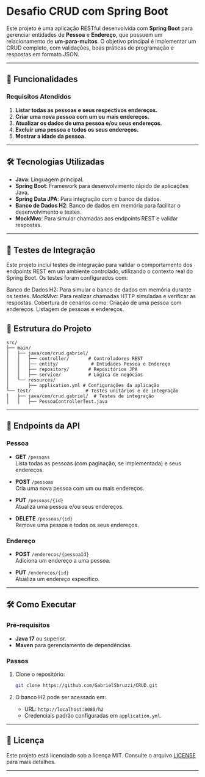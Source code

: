 # Desafio CRUD com Spring Boot

Este projeto é uma aplicação RESTful desenvolvida com **Spring Boot** para gerenciar entidades de **Pessoa** e **Endereço**, que possuem um relacionamento de **um-para-muitos**. O objetivo principal é implementar um CRUD completo, com validações, boas práticas de programação e respostas em formato JSON.

---

## 🚀 Funcionalidades

### Requisitos Atendidos
1. **Listar todas as pessoas e seus respectivos endereços.**
2. **Criar uma nova pessoa com um ou mais endereços.**
3. **Atualizar os dados de uma pessoa e/ou seus endereços.**
4. **Excluir uma pessoa e todos os seus endereços.**
5. **Mostrar a idade da pessoa.**

---

## 🛠️ Tecnologias Utilizadas

- **Java**: Linguagem principal.
- **Spring Boot**: Framework para desenvolvimento rápido de aplicações Java.
- **Spring Data JPA**: Para integração com o banco de dados.
- **Banco de Dados H2**: Banco de dados em memória para facilitar o desenvolvimento e testes.
- **MockMvc**: Para simular chamadas aos endpoints REST e validar respostas.

---

## 🧪 **Testes de Integração**
Este projeto inclui testes de integração para validar o comportamento dos endpoints REST em um ambiente controlado, utilizando o contexto real do Spring Boot. Os testes foram configurados com:

Banco de Dados H2: Para simular o banco de dados em memória durante os testes.
MockMvc: Para realizar chamadas HTTP simuladas e verificar as respostas.
Cobertura de cenários como:
Criação de uma pessoa com endereços.
Listagem de pessoas e endereços.

## 📂 Estrutura do Projeto

```
src/
├── main/
│   ├── java/com/crud.gabriel/
│   │   ├── controller/       # Controladores REST
│   │   ├── entity/            # Entidades Pessoa e Endereço
│   │   ├── repository/       # Repositórios JPA
│   │   ├── service/          # Lógica de negócios
│   └── resources/
│       ├── application.yml # Configurações da aplicação
└── test/                    # Testes unitários e de integração
│   ├── java/com/crud.gabriel/  # Testes de integração
│   │   ├── PessoaControllerTest.java
```

---

## 📖 Endpoints da API

### Pessoa
- **GET** `/pessoas`  
  Lista todas as pessoas (com paginação, se implementada) e seus endereços.
  
- **POST** `/pessoas`  
  Cria uma nova pessoa com um ou mais endereços.

- **PUT** `/pessoas/{id}`  
  Atualiza uma pessoa e/ou seus endereços.

- **DELETE** `/pessoas/{id}`  
  Remove uma pessoa e todos os seus endereços.

### Endereço
- **POST** `/enderecos/{pessoaId}`  
  Adiciona um endereço a uma pessoa.

- **PUT** `/enderecos/{id}`  
  Atualiza um endereço específico.

---

## 🛠️ Como Executar

### Pré-requisitos
- **Java 17** ou superior.
- **Maven** para gerenciamento de dependências.

### Passos

1. Clone o repositório:
   ```bash
   git clone https://github.com/GabrielSbruzzi/CRUD.git
   ```

2. O banco H2 pode ser acessado em:
   - URL: `http://localhost:8080/h2`
   - Credenciais padrão configuradas em `application.yml`.

---

## 📜 Licença

Este projeto está licenciado sob a licença MIT. Consulte o arquivo [LICENSE](LICENSE) para mais detalhes. 

--- 
